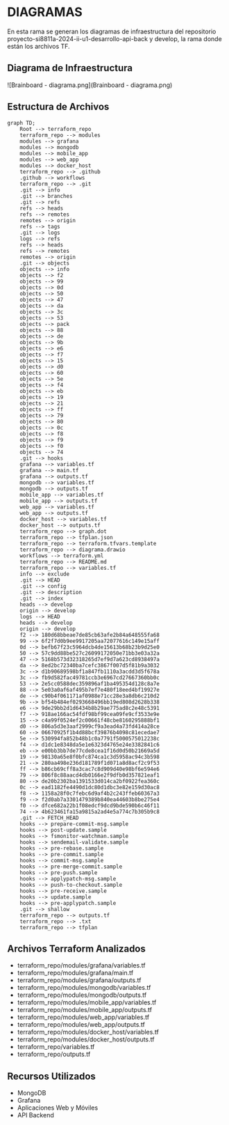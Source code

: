 # DIAGRAMAS 

En esta rama se generan los diagramas de infraestructura del repositorio proyecto-si8811a-2024-ii-u1-desarrollo-api-back y develop, la rama donde están los archivos TF.

## Diagrama de Infraestructura
![Brainboard - diagrama.png](Brainboard - diagrama.png)

## Estructura de Archivos
```mermaid
graph TD;
    Root --> terraform_repo
    terraform_repo --> modules
    modules --> grafana
    modules --> mongodb
    modules --> mobile_app
    modules --> web_app
    modules --> docker_host
    terraform_repo --> .github
    .github --> workflows
    terraform_repo --> .git
    .git --> info
    .git --> branches
    .git --> refs
    refs --> heads
    refs --> remotes
    remotes --> origin
    refs --> tags
    .git --> logs
    logs --> refs
    refs --> heads
    refs --> remotes
    remotes --> origin
    .git --> objects
    objects --> info
    objects --> f2
    objects --> 99
    objects --> 0d
    objects --> 50
    objects --> 47
    objects --> da
    objects --> 3c
    objects --> 53
    objects --> pack
    objects --> 88
    objects --> de
    objects --> 9b
    objects --> e6
    objects --> f7
    objects --> 15
    objects --> d0
    objects --> 60
    objects --> 5e
    objects --> f4
    objects --> eb
    objects --> 19
    objects --> 21
    objects --> ff
    objects --> 79
    objects --> 80
    objects --> 0c
    objects --> f8
    objects --> f9
    objects --> f0
    objects --> 74
    .git --> hooks
    grafana --> variables.tf
    grafana --> main.tf
    grafana --> outputs.tf
    mongodb --> variables.tf
    mongodb --> outputs.tf
    mobile_app --> variables.tf
    mobile_app --> outputs.tf
    web_app --> variables.tf
    web_app --> outputs.tf
    docker_host --> variables.tf
    docker_host --> outputs.tf
    terraform_repo --> graph.dot
    terraform_repo --> tfplan.json
    terraform_repo --> terraform.tfvars.template
    terraform_repo --> diagrama.drawio
    workflows --> terraform.yml
    terraform_repo --> README.md
    terraform_repo --> variables.tf
    info --> exclude
    .git --> HEAD
    .git --> config
    .git --> description
    .git --> index
    heads --> develop
    origin --> develop
    logs --> HEAD
    heads --> develop
    origin --> develop
    f2 --> 180d68bbeae7de85cb63afe2b84a648555fa68
    99 --> 6f2f7d0b9ee9917205aa72077616c149e15aff
    0d --> befb67f23c5964dcb4de15613b68b23b9d25e0
    50 --> 57c9dd88be527c26099172050e71bb3e03a32a
    47 --> 5168b573d32318265d7ef9d7a623cd8938497a
    da --> 8ed2bc72340ba7cefc3867f007d5f81b9a3032
    3c --> d1b90689598bf1a847fb1110a3acdd3d5f678a
    3c --> fb9d582fac49781ccb3e6967cd27667360bb0c
    53 --> 2e5cc0588dec359896af1ba495354d128c8a7e
    88 --> 5e03a0af6af495b7ef7e480f18eed4bf19927e
    de --> c90b4f061171af0988e71cc28e3a8db6c210d2
    9b --> bf54b484ef0293668496bb19ed808d2628b338
    e6 --> 9de29bb2d1d6434b8b29ae775ad8c2e48c5391
    f7 --> 918ae166ac54fdf98bf99cea09fe9cf3533e9e
    15 --> c4a99f0524ef2c00661f48cbe8160295888bf1
    d0 --> 806a5d3e3aaf2999cf9a3ead4a73fd414a28ce
    60 --> 06670925f1b4d88bcf39876b4098c81ecedae7
    5e --> 530994fa852b48b1c0a7791f5000575012238c
    f4 --> d1dc1e8348da5e1e6323d4765e24e3382841c6
    eb --> e00bb3bb7de77cde8cea1f16d0d50b21669a5d
    19 --> 98130a65e8f0bfc874ca1c3d5958ac94c3b598
    21 --> 280aa498e236d181789f1d071a8d8acf2c9f53
    ff --> b86cb69cff8a3cac7c8d909d40e98bf6e594e6
    79 --> 806f8c88aacd4db0166e2f9dfb0d357821eaf1
    80 --> de20b2302ba1391533d014ca2bf0922fea360c
    0c --> ead1182fe4490d1dc80d1dbc3e82e159d30ac8
    f8 --> 1158a28f0c7febc6d9af4b2c243ffeb60367a3
    f9 --> f2d0ab7a3301479389b840ea44603b8be275e4
    f0 --> dfce682a22b1f08edcf9dcd9bde590b6c46f11
    74 --> 4b623461fa15a9815a2ad4e5a774c7b305b9c8
    .git --> FETCH_HEAD
    hooks --> prepare-commit-msg.sample
    hooks --> post-update.sample
    hooks --> fsmonitor-watchman.sample
    hooks --> sendemail-validate.sample
    hooks --> pre-rebase.sample
    hooks --> pre-commit.sample
    hooks --> commit-msg.sample
    hooks --> pre-merge-commit.sample
    hooks --> pre-push.sample
    hooks --> applypatch-msg.sample
    hooks --> push-to-checkout.sample
    hooks --> pre-receive.sample
    hooks --> update.sample
    hooks --> pre-applypatch.sample
    .git --> shallow
    terraform_repo --> outputs.tf
    terraform_repo --> .txt
    terraform_repo --> tfplan
```

## Archivos Terraform Analizados

- terraform_repo/modules/grafana/variables.tf
- terraform_repo/modules/grafana/main.tf
- terraform_repo/modules/grafana/outputs.tf
- terraform_repo/modules/mongodb/variables.tf
- terraform_repo/modules/mongodb/outputs.tf
- terraform_repo/modules/mobile_app/variables.tf
- terraform_repo/modules/mobile_app/outputs.tf
- terraform_repo/modules/web_app/variables.tf
- terraform_repo/modules/web_app/outputs.tf
- terraform_repo/modules/docker_host/variables.tf
- terraform_repo/modules/docker_host/outputs.tf
- terraform_repo/variables.tf
- terraform_repo/outputs.tf
## Recursos Utilizados
- MongoDB
- Grafana
- Aplicaciones Web y Móviles
- API Backend
